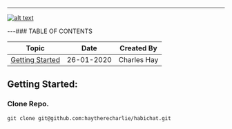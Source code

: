 ---
[![alt text](https://github.com/haytherecharlie/habichat-firebase/blob/master/design/images/github-banner.jpg "Logo Title Text 1")](https://habi.chat)

---### TABLE OF CONTENTS

| Topic                       | Date       | Created By  |
| --------------------------- | ---------- | ----------- |
| [Getting Started](#Topic01) | 26-01-2020 | Charles Hay |

<a name="Topic01"></a>

## Getting Started:

### Clone Repo.

```
git clone git@github.com:haytherecharlie/habichat.git
```
